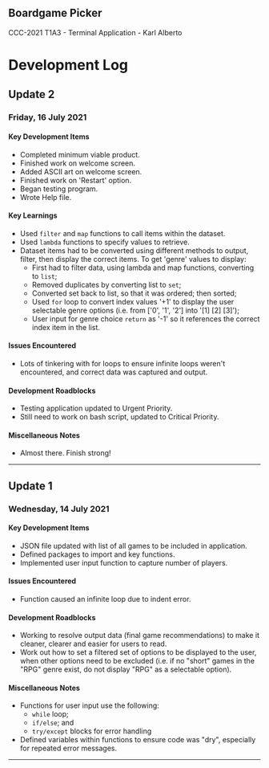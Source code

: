 ## Boardgame Picker
CCC-2021 T1A3 - Terminal Application - Karl Alberto

# Development Log

## Update 2
### Friday, 16 July 2021

#### **Key Development Items**

* Completed minimum viable product.
* Finished work on welcome screen.
* Added ASCII art on welcome screen.
* Finished work on 'Restart' option.
* Began testing program.
* Wrote Help file.

#### **Key Learnings**

* Used `filter` and `map` functions to call items within the dataset.
* Used `lambda` functions to specify values to retrieve.
* Dataset items had to be converted using different methods to output, filter, then display the correct items. To get 'genre' values to display:
    * First had to filter data, using lambda and map functions, converting to `list`;
    * Removed duplicates by converting list to `set`;
    * Converted set back to list, so that it was ordered; then sorted;
    * Used `for` loop to convert index values '+1' to display the user selectable genre options (i.e. from ['0', '1', '2'] into '[1] [2] [3]');
    * User input for genre choice `return` as '-1' so it references the correct index item in the list.

#### **Issues Encountered**

* Lots of tinkering with for loops to ensure infinite loops weren't encountered, and correct data was captured and output.

#### **Development Roadblocks**

* Testing application updated to Urgent Priority.
* Still need to work on bash script, updated to Critical Priority.

#### **Miscellaneous Notes**

* Almost there. Finish strong!

---

## Update 1
### Wednesday, 14 July 2021

#### **Key Development Items**

* JSON file updated with list of all games to be included in application.
* Defined packages to import and key functions.
* Implemented user input function to capture number of players.

#### **Issues Encountered**

* Function caused an infinite loop due to indent error.

#### **Development Roadblocks**

* Working to resolve output data (final game recommendations) to make it cleaner, clearer and easier for users to read.
* Work out how to set a filtered set of options to be displayed to the user, when other options need to be excluded (i.e. if no "short" games in the "RPG" genre exist, do not display "RPG" as a selectable option).

#### **Miscellaneous Notes**

* Functions for user input use the following:
    * `while` loop; 
    * `if/else`; and
    * `try/except` blocks for error handling
* Defined variables within functions to ensure code was "dry", especially for repeated error messages.

---
